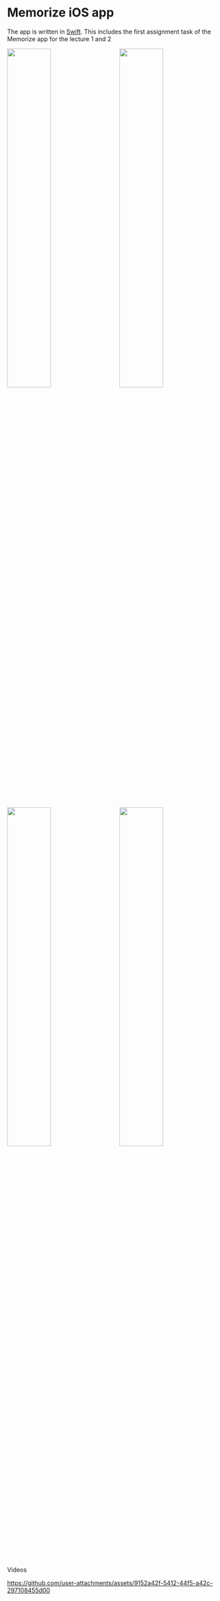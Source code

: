 # Memorize iOS app

The app is written in [Swift](https://www.swift.org).
This includes the first assignment task of the Memorize app for the lecture 1 and 2

<p float="center">
<img src="https://github.com/user-attachments/assets/463c348c-e034-49e3-bfd0-8ad60bd86628" width="45%">
&nbsp; &nbsp; &nbsp; &nbsp;
<img src="https://github.com/user-attachments/assets/711dbfe3-12b3-4d24-b59e-0ef3479e91d3" width="45%">
</p>
<p float="center">
<img src="https://github.com/user-attachments/assets/37a44f6f-152f-459d-a14c-417ff30bb43f" width="45%">
&nbsp; &nbsp; &nbsp; &nbsp;
<img src="https://github.com/user-attachments/assets/c5bb321b-2b8e-4957-9f71-e2bb1dab2341" width="45%">
</p>
Videos

https://github.com/user-attachments/assets/9152a42f-5412-44f5-a42c-297108455d00
